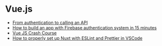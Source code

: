 # Vue.js

* [From authentication to calling an API](https://auth0.com/blog/build-an-app-with-vuejs/)
* [How to build an app with Firebase authentication system in 15 minutes](https://medium.com/@anas.mammeri/vue-2-firebase-how-to-build-a-vue-app-with-firebase-authentication-system-in-15-minutes-fdce6f289c3c?source=emailShare-f493d98ca85-1522730801)
* [Vue JS Crash Course](https://youtu.be/Wy9q22isx3U)
* [How to properly set up Nuxt with ESLint and Prettier in VSCode](https://medium.com/@gogl.alex/how-to-properly-set-up-eslint-with-prettier-for-vue-or-nuxt-in-vscode-e42532099a9c)
